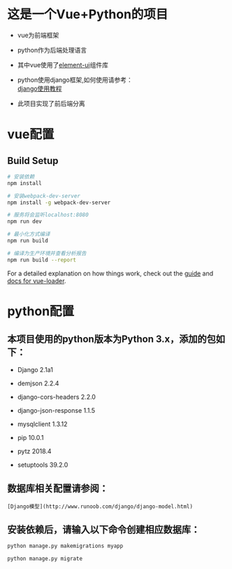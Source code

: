 # 这是一个Vue+Python的项目

* vue为前端框架

* python作为后端处理语言

* 其中vue使用了[element-ui](http://element.eleme.io/#/zh-CN)组件库

* python使用django框架,如何使用请参考：<br>
	[django使用教程](http://www.runoob.com/django/django-tutorial.html)

* 此项目实现了前后端分离

# vue配置

## Build Setup

``` bash
# 安装依赖
npm install

# 安装webpack-dev-server
npm install -g webpack-dev-server

# 服务将会监听localhost:8080
npm run dev

# 最小化方式编译
npm run build

# 编译为生产环境并查看分析报告
npm run build --report
```

For a detailed explanation on how things work, check out the [guide](http://vuejs-templates.github.io/webpack/) and [docs for vue-loader](http://vuejs.github.io/vue-loader).

# python配置

## 本项目使用的python版本为Python 3.x，添加的包如下：<br>

* Django 2.1a1

* demjson 2.2.4

* django-cors-headers 2.2.0

* django-json-response 1.1.5

* mysqlclient 1.3.12

* pip 10.0.1

* pytz 2018.4

* setuptools 39.2.0

## 数据库相关配置请参阅：<br>
	[Django模型](http://www.runoob.com/django/django-model.html)

## 安装依赖后，请输入以下命令创建相应数据库：

``` bash
python manage.py makemigrations myapp

python manage.py migrate
```